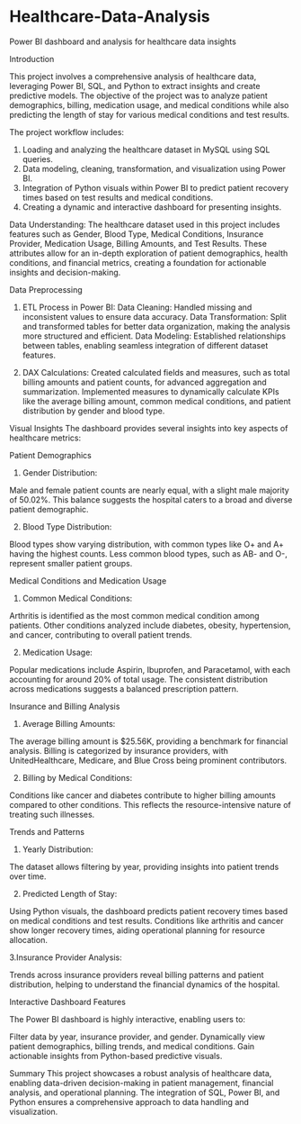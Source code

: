 # Healthcare-Data-Analysis
Power BI dashboard and analysis for healthcare data insights

Introduction

This project involves a comprehensive analysis of healthcare data, leveraging Power BI, SQL, and Python to extract insights and create predictive models. The objective of the project was to analyze patient demographics, billing, medication usage, and medical conditions while also predicting the length of stay for various medical conditions and test results.

The project workflow includes:

1. Loading and analyzing the healthcare dataset in MySQL using SQL queries.
2. Data modeling, cleaning, transformation, and visualization using Power BI.
3. Integration of Python visuals within Power BI to predict patient recovery times based on test results and medical conditions.
4. Creating a dynamic and interactive dashboard for presenting insights.


Data Understanding:
The healthcare dataset used in this project includes features such as Gender, Blood Type, Medical Conditions, Insurance Provider, Medication Usage, Billing Amounts, and Test Results. These attributes allow for an in-depth exploration of patient demographics, health conditions, and financial metrics, creating a foundation for actionable insights and decision-making.


Data Preprocessing
1. ETL Process in Power BI:
Data Cleaning: Handled missing and inconsistent values to ensure data accuracy.
Data Transformation: Split and transformed tables for better data organization, making the analysis more structured and efficient.
Data Modeling: Established relationships between tables, enabling seamless integration of different dataset features.

2. DAX Calculations:
Created calculated fields and measures, such as total billing amounts and patient counts, for advanced aggregation and summarization.
Implemented measures to dynamically calculate KPIs like the average billing amount, common medical conditions, and patient distribution by gender and blood type.


Visual Insights
The dashboard provides several insights into key aspects of healthcare metrics:

Patient Demographics
  1. Gender Distribution:

Male and female patient counts are nearly equal, with a slight male majority of 50.02%.
This balance suggests the hospital caters to a broad and diverse patient demographic.
      
  2. Blood Type Distribution:

Blood types show varying distribution, with common types like O+ and A+ having the highest counts.
Less common blood types, such as AB- and O-, represent smaller patient groups.

Medical Conditions and Medication Usage
  1. Common Medical Conditions:

Arthritis is identified as the most common medical condition among patients.
Other conditions analyzed include diabetes, obesity, hypertension, and cancer, contributing to overall patient trends.

  2. Medication Usage:

Popular medications include Aspirin, Ibuprofen, and Paracetamol, with each accounting for around 20% of total usage.
The consistent distribution across medications suggests a balanced prescription pattern.

Insurance and Billing Analysis
  1. Average Billing Amounts:

The average billing amount is $25.56K, providing a benchmark for financial analysis.
Billing is categorized by insurance providers, with UnitedHealthcare, Medicare, and Blue Cross being prominent contributors.

  2. Billing by Medical Conditions:

Conditions like cancer and diabetes contribute to higher billing amounts compared to other conditions.
This reflects the resource-intensive nature of treating such illnesses.

Trends and Patterns
  1. Yearly Distribution:

The dataset allows filtering by year, providing insights into patient trends over time.
  
  2. Predicted Length of Stay:

Using Python visuals, the dashboard predicts patient recovery times based on medical conditions and test results.
Conditions like arthritis and cancer show longer recovery times, aiding operational planning for resource allocation.
  
  3.Insurance Provider Analysis:

Trends across insurance providers reveal billing patterns and patient distribution, helping to understand the financial dynamics of the hospital.


Interactive Dashboard Features

The Power BI dashboard is highly interactive, enabling users to:

Filter data by year, insurance provider, and gender.
Dynamically view patient demographics, billing trends, and medical conditions.
Gain actionable insights from Python-based predictive visuals.


Summary
This project showcases a robust analysis of healthcare data, enabling data-driven decision-making in patient management, financial analysis, and operational planning. The integration of SQL, Power BI, and Python ensures a comprehensive approach to data handling and visualization.



